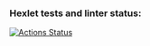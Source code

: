 ### Hexlet tests and linter status:
[![Actions Status](https://github.com/drkalach/frontend-project-lvl1/workflows/hexlet-check/badge.svg)](https://github.com/drkalach/frontend-project-lvl1/actions)